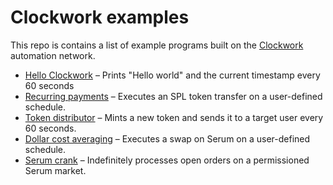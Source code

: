 # **Clockwork examples**

This repo is contains a list of example programs built on the [Clockwork](https://clockwork.xyz) automation network.
- [Hello Clockwork](https://github.com/clockwork-xyz/examples/tree/main/hello_clockwork) – Prints "Hello world" and the current timestamp every 60 seconds
- [Recurring payments](https://github.com/clockwork-xyz/examples/tree/main/payments) – Executes an SPL token transfer on a user-defined schedule.
- [Token distributor](https://github.com/clockwork-xyz/examples/tree/main/distributor) – Mints a new token and sends it to a target user every 60 seconds.
- [Dollar cost averaging](https://github.com/clockwork-xyz/examples/tree/main/investments) – Executes a swap on Serum on a user-defined schedule.
- [Serum crank](https://github.com/clockwork-xyz/examples/tree/main/serum_crank) – Indefinitely processes open orders on a permissioned Serum market.

